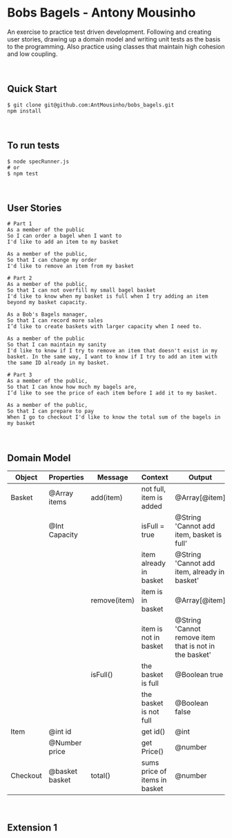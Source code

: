 # Bobs Bagels - Antony Mousinho
An exercise to practice test driven development. Following and creating user stories, drawing up a domain model and writing unit tests as the basis to the programming. Also practice using classes that maintain high cohesion and low coupling.

<p>&nbsp;</p>

## Quick Start
```
$ git clone git@github.com:AntMousinho/bobs_bagels.git
npm install
```

<p>&nbsp;</p>

## To run tests
```
$ node specRunner.js
# or
$ npm test
```

<p>&nbsp;</p>

## User Stories

```
# Part 1
As a member of the public
So I can order a bagel when I want to
I'd like to add an item to my basket

As a member of the public,
So that I can change my order
I'd like to remove an item from my basket
```
```
# Part 2
As a member of the public,
So that I can not overfill my small bagel basket
I'd like to know when my basket is full when I try adding an item beyond my basket capacity.

As a Bob's Bagels manager,
So that I can record more sales
I’d like to create baskets with larger capacity when I need to.

As a member of the public
So that I can maintain my sanity
I'd like to know if I try to remove an item that doesn't exist in my basket. In the same way, I want to know if I try to add an item with the same ID already in my basket.
```
```
# Part 3
As a member of the public,
So that I can know how much my bagels are,
I’d like to see the price of each item before I add it to my basket.

As a member of the public,
So that I can prepare to pay
When I go to checkout I'd like to know the total sum of the bagels in my basket
```

<p>&nbsp;</p>

## Domain Model
| Object | Properties | Message | Context | Output | Done |
| - | - | - | - | - | - |
| Basket | @Array items | add(item) | not full, item is added | @Array[@item] | ✅ |
|  | @Int Capacity |  | isFull = true | @String 'Cannot add item, basket is full' | ✅ |
|  |  |  | item already in basket | @String 'Cannot add item, already in basket' | ✅ |
|  |  | remove(item) | item is in basket | @Array[@item] | ✅ |
|  |  |  | item is not in basket | @String 'Cannot remove item that is not in the basket' | ✅ |
|  |  | isFull() | the basket is full | @Boolean true | ✅ |
|  |  |  | the basket is not full | @Boolean false | ✅ |
| Item | @int id |  | get id() | @int | ✅ |
|  | @Number price |  | get Price() | @number | ✅ |
| Checkout | @basket basket | total() | sums price of items in basket | @number | ✅ |

<p>&nbsp;</p>

## Extension 1

